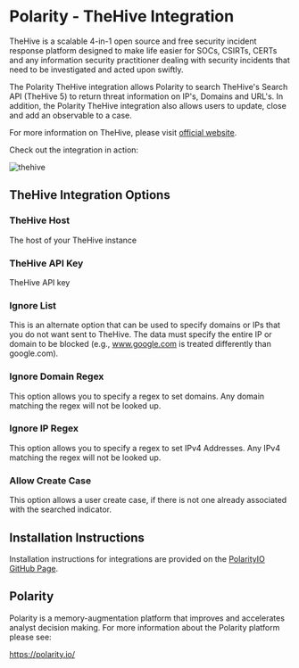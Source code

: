 # Polarity - TheHive Integration

TheHive is a scalable 4-in-1 open source and free security incident response platform designed to make life easier for SOCs, CSIRTs, CERTs and any information security practitioner dealing with security incidents that need to be investigated and acted upon swiftly.

The Polarity TheHive integration allows Polarity to search TheHive's Search API (TheHive 5) to return threat information on IP's, Domains and URL's. In addition, the Polarity TheHive integration also allows users to update, close and add an observable to a case.

For more information on TheHive, please visit [official website](http://docs.thehive-project.org/thehive/).

Check out the integration in action:

![thehive](https://user-images.githubusercontent.com/22529325/56053166-5c93ba00-5d21-11e9-96a6-ea2b02ace95a.gif)

## TheHive Integration Options

### TheHive Host

The host of your TheHive instance

### TheHive API Key

TheHive API key

### Ignore List

This is an alternate option that can be used to specify domains or IPs that you do not want sent to TheHive. The data must specify the entire IP or domain to be blocked (e.g., www.google.com is treated differently than google.com).

### Ignore Domain Regex

This option allows you to specify a regex to set domains. Any domain matching the regex will not be looked up.

### Ignore IP Regex

This option allows you to specify a regex to set IPv4 Addresses. Any IPv4 matching the regex will not be looked up.

### Allow Create Case

This option allows a user create case, if there is not one already associated with the searched indicator.

## Installation Instructions

Installation instructions for integrations are provided on the [PolarityIO GitHub Page](https://polarityio.github.io/).

## Polarity

Polarity is a memory-augmentation platform that improves and accelerates analyst decision making. For more information about the Polarity platform please see:

https://polarity.io/
